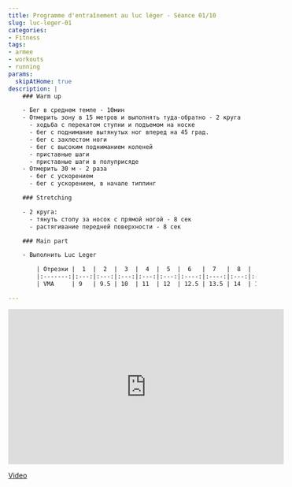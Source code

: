 ```yaml
---
title: Programme d'entraînement au luc léger - Séance 01/10
slug: luc-leger-01
categories:
- Fitness
tags:
- armee
- workouts
- running
params:
  skipAtHome: true
description: |
    ### Warm up

    - Бег в среднем темпе - 10мин
    - Отмерить зону в 15 метров и выполнять туда-обратно - 2 круга
      - ходьба с перекатом ступни и подъемом на носке
      - бег с поднимание вытянутых ног вперед на 45 град.
      - бег с захлестом ноги
      - бег с высоким подниманием коленей
      - приставные шаги
      - приставные шаги в полуприсяде
    - Отмерить 30 м - 2 раза
      - бег с ускорением
      - бег с ускорением, в начале типпинг

    ### Stretching

    - 2 круга:
      - тянуть стопу за носок с прямой ногой - 8 сек
      - растягивание передней поверхности - 8 сек

    ### Main part

    - Выполнить Luc Leger 

        | Отрезки |  1  |  2  |  3  |  4  |  5  |  6   |  7   |  8  |  9  | 10   | 11 | 12 |
        |:-------:|:---:|:---:|:---:|:---:|:---:|:----:|:----:|:---:|:---:|:----:|:--:|:--:|
        | VMA     | 9   | 9.5 | 10  | 11  | 12  | 12.5 | 13.5 | 14  | 15  | 15.5 | 17 | 18 |

---
```


<iframe width="560" height="315" src="https://www.youtube.com/embed/IeFsRgx9pq0?si=6cAZFeLeU0bwMQTE" title="YouTube video player" frameborder="0" allow="accelerometer; autoplay; clipboard-write; encrypted-media; gyroscope; picture-in-picture; web-share" allowfullscreen></iframe>

[Video](https://youtu.be/IeFsRgx9pq0?si=6cAZFeLeU0bwMQTE)

